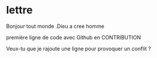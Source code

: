 # lettre 

Bonjour tout monde .Dieu a cree homme

première ligne de code avec Github en CONTRIBUTION

Veux-tu que je rajoute une ligne pour provoquer un conflit ?